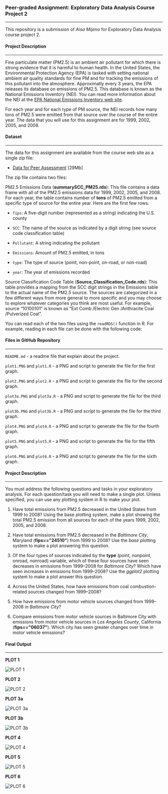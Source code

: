 ### **Peer-graded Assignment: Exploratory Data Analysis Course Project 2**

------
This repository is a submission of *Aisa Mijeno* for Exploratory Data Analysis course project 2.
<br>

#### **Project Description**
****
Fine particulate matter (PM2.5) is an ambient air pollutant for which there is strong evidence that it is harmful to human health. In the United States, the Environmental Protection Agency (EPA) is tasked with setting national ambient air quality standards for fine PM and for tracking the emissions of this pollutant into the atmosphere. Approximatly every 3 years, the EPA releases its database on emissions of PM2.5. This database is known as the National Emissions Inventory (NEI). You can read more information about the NEI at the [EPA National Emissions Inventory web site](https://www3.epa.gov/ttn/chief/eiinformation.html).

For each year and for each type of PM source, the NEI records how many tons of PM2.5 were emitted from that source over the course of the entire year. The data that you will use for this assignment are for 1999, 2002, 2005, and 2008.

#### **Dataset**
****
The data for this assignment are available from the course web site as a single zip file:

* [Data for Peer Assessment](https://d396qusza40orc.cloudfront.net/exdata%2Fdata%2FNEI_data.zip) [29Mb]

The zip file contains two files:

PM2.5 Emissions Data (**summarySCC_PM25.rds**): This file contains a data frame with all of the PM2.5 emissions data for 1999, 2002, 2005, and 2008. For each year, the table contains number of **tons** of PM2.5 emitted from a specific type of source for the entire year. Here are the first few rows.

* `fips`: A five-digit number (represented as a string) indicating the U.S. county

* `SCC`: The name of the source as indicated by a digit string (see source code classification table)

* `Pollutant`: A string indicating the pollutant

* `Emissions`: Amount of PM2.5 emitted, in tons

* `type`: The type of source (point, non-point, on-road, or non-road)

* `year`: The year of emissions recorded

Source Classification Code Table (**Source_Classification_Code.rds**): This table provides a mapping from the SCC digit strings in the Emissions table to the actual name of the PM2.5 source. The sources are categorized in a few different ways from more general to more specific and you may choose to explore whatever categories you think are most useful. For example, source “10100101” is known as “Ext Comb /Electric Gen /Anthracite Coal /Pulverized Coal”.

You can read each of the two files using the `readRDS()` function in R. For example, reading in each file can be done with the following code:

#### **Files in GitHub Repository**
****
`README.md` - a readme file that explain about the project.

`plot1.PNG` and `plot1.R` - a PNG and script to generate the file for the first graph.

`plot2.PNG` and `plot2.R` - a PNG and script to generate the file for the second graph.

`plot3a.PNG` and `plot3a.R` - a PNG and script to generate the file for the third graph.

`plot3b.PNG` and `plot3b.R` - a PNG and script to generate the file for the third graph.

`plot4.PNG` and `plot4.R` - a PNG and script to generate the file for the fourth graph.

`plot5.PNG` and `plot5.R` - a PNG and script to generate the file for the fifth graph.

`plot6.PNG` and `plot6.R` - a PNG and script to generate the file for the sixth graph.

#### **Project Description**
****
You must address the following questions and tasks in your exploratory analysis. For each question/task you will need to make a single plot. Unless specified, you can use any plotting system in R to make your plot.

1. Have total emissions from PM2.5 decreased in the United States from 1999 to 2008? Using the base plotting system, make a plot showing the total PM2.5 emission from all sources for each of the years 1999, 2002, 2005, and 2008.

2. Have total emissions from PM2.5 decreased in the *Baltimore City*, Maryland (**fips=="24510"**) from 1999 to 2008? Use the *base* plotting system to make a plot answering this question.

3. Of the four types of sources indicated by the **type** (point, nonpoint, onroad, nonroad) variable, which of these four sources have seen decreases in emissions from 1999–2008 for *Baltimore City*? Which have seen increases in emissions from 1999–2008? Use the *ggplot2* plotting system to make a plot answer this question.

4. Across the United States, how have emissions from coal combustion-related sources changed from 1999–2008?

5. How have emissions from motor vehicle sources changed from 1999–2008 in *Baltimore City*?

6. Compare emissions from motor vehicle sources in Baltimore City with emissions from motor vehicle sources in *Los Angeles County*, California (**fips=="06037"**). Which city has seen greater changes over time in motor vehicle emissions?

#### **Final Output**
****

**PLOT 1**

![PLOT 1](https://i.ibb.co/W2kBSyK/plot1.png)

**PLOT 2**

![PLOT 2](https://i.ibb.co/hg0yYbs/plot2.png)

**PLOT 3a**

![PLOT 3a](https://i.ibb.co/QP113Sh/plot3.png)

**PLOT 3b**

![PLOT 3b](https://i.ibb.co/g4gvkHT/plot3b.png)

**PLOT 4**

![PLOT 4](https://i.ibb.co/1dYNdsF/plot4.png)

**PLOT 5**

![PLOT 5](https://i.ibb.co/WnJxH5b/plot5.png)

**PLOT 6**

![PLOT 6](https://i.ibb.co/LDKw0ZQ/plot6.png)


